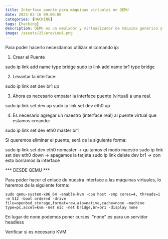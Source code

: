 ```yaml
---
title: Interface puente para máquinas virtuales en QEMU
date: 2023-03-16 09:00:00 
categories: [HACKING]
tags: [hacking]
description: QEMU es un emulador y virtualizador de máquina genérico y de código abierto
image: /assets/25/preview1.png
--- 
```


Para poder hacerlo necesitamos utilizar el comando ip:

1) Crear el Puente

  sudo ip link add name <bridgename> type bridge
  sudo ip link add name br1 type bridge

2) Levantar la interface:

  sudo ip link set dev br1 up

3) Ahora es necesario empatar la interface puente (virtual) a una real.

  sudo ip link set dev <interfacereal> up
  sudo ip link set dev eth0 up

4) Es necesario agregar un maestro (interface real) al puente virtual que estamos creando:

  sudo ip link set dev eth0 master br1

Si queremos eliminar el puente, será de la siguiente forma:

  sudo ip link set dev eth0 nomaster   -> quitamos el modo maestro
  sudo ip link set dev eth0 down     -> apagamos la tarjeta
  sudo ip link delete dev br1      -> con esto borramos la interface

*** DESDE QEMU ***

Para poder hacer el enlace de nuestra interface a las máquinas virtuales, lo haremos
de la siguiente forma:

    sudo qemu-system-x86_64 -enable-kvm -cpu host -smp cores=4, threads=1 -m 512 -boot order=d -drive file=openbsd_storage,format=raw,aio=native,cache=none -machine type=pc,accel=kvm -net nic -net bridge,br=br1 -display none

En lugar de none podemos poner curses. "none" es para un servidor headless

Verificar si es necesario KVM
